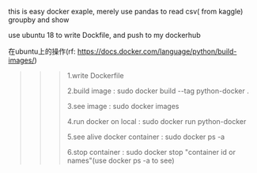 this is easy docker exaple, merely use pandas to read csv( from kaggle) groupby and show

use ubuntu 18 to write Dockfile, and push to my dockerhub


在ubuntu上的操作(rf: https://docs.docker.com/language/python/build-images/)
  >>>1.write Dockerfile
  >>>
  >>>2.build image : sudo docker build --tag python-docker .
  >>>
  >>>3.see image : sudo docker images
  >>>
  >>>4.run docker on local : sudo docker run python-docker
  >>>
  >>>5.see alive docker container : sudo docker ps -a
  >>>
  >>>6.stop container : sudo docker stop "container id or names"(use docker ps -a to see)

